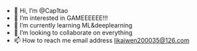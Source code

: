 - 👋 Hi, I’m @Cap1tao
- 👀 I’m interested in GAMEEEEEE!!!
- 🌱 I’m currently learning ML&deeplearning
- 💞️ I’m looking to collaborate on everything
- 📫 How to reach me email address likaiwen200035@126.com

<!---
Cap1tao/Cap1tao is a ✨ special ✨ repository because its `README.md` (this file) appears on your GitHub profile.
You can click the Preview link to take a look at your changes.
--->
